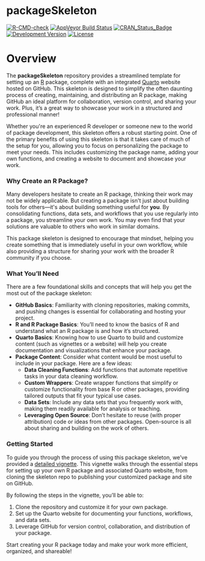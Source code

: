 packageSkeleton
===========

[![R-CMD-check](https://github.com/CenterForAssessment/packageSkeleton/workflows/R-CMD-check/badge.svg)](https://github.com/CenterForAssessment/packageSkeleton/actions)
[![AppVeyor Build Status](https://ci.appveyor.com/api/projects/status/github/centerforassessment/packageSkeleton?branch=master&svg=true)](https://ci.appveyor.com/project/centerforassessment/packageSkeleton)
[![CRAN_Status_Badge](http://www.r-pkg.org/badges/version/packageSkeleton)](http://cran.r-project.org/package=packageSkeleton)
[![Development Version](https://img.shields.io/badge/devel-0.0--0.1-brightgreen.svg)](https://github.com/CenterForAssessment/packageSkeleton)
[![License](http://img.shields.io/badge/license-GPL%203-brightgreen.svg?style=flat)](https://github.com/CenterForAssessment/packageSkeleton/blob/master/LICENSE.md)


# Overview

The **packageSkeleton** repository provides a streamlined template for setting up an [R](https://cran.r-project.org/) package, complete with an integrated [Quarto](https://quarto.org/) website hosted on GitHub. This skeleton is designed to simplify the often daunting process of creating, maintaining, and distributing an R package, making GitHub an ideal platform for collaboration, version control, and sharing your work. Plus, it’s a great way to showcase your work in a structured and professional manner!

Whether you're an experienced R developer or someone new to the world of package development, this skeleton offers a robust starting point. One of the primary benefits of using this skeleton is that it takes care of much of the setup for you, allowing you to focus on personalizing the package to meet your needs. This includes customizing the package name, adding your own functions, and creating a website to document and showcase your work.

### Why Create an R Package?

Many developers hesitate to create an R package, thinking their work may not be widely applicable. But creating a package isn't just about building tools for others—it's about building something useful for **you**. By consolidating functions, data sets, and workflows that you use regularly into a package, you streamline your own work. You may even find that your solutions are valuable to others who work in similar domains. 

This package skeleton is designed to encourage that mindset, helping you create something that is immediately useful in your own workflow, while also providing a structure for sharing your work with the broader R community if you choose.

### What You’ll Need

There are a few foundational skills and concepts that will help you get the most out of the package skeleton:

* **GitHub Basics**: Familiarity with cloning repositories, making commits, and pushing changes is essential for collaborating and hosting your project.
* **R and R Package Basics**: You’ll need to know the basics of R and understand what an R package is and how it’s structured.
* **Quarto Basics**: Knowing how to use Quarto to build and customize content (such as vignettes or a website) will help you create documentation and visualizations that enhance your package.
* **Package Content**: Consider what content would be most useful to include in your package. Here are a few ideas:
   - **Data Cleaning Functions**: Add functions that automate repetitive tasks in your data cleaning workflow.
   - **Custom Wrappers**: Create wrapper functions that simplify or customize functionality from base R or other packages, providing tailored outputs that fit your typical use cases.
   - **Data Sets**: Include any data sets that you frequently work with, making them readily available for analysis or teaching.
   - **Leveraging Open Source**: Don’t hesitate to reuse (with proper attribution) code or ideas from other packages. Open-source is all about sharing and building on the work of others.

### Getting Started

To guide you through the process of using this package skeleton, we’ve provided a [detailed vignette](https://centerforassessment.github.io/packageSkeleton/articles/packageSkeleton.html). This vignette walks through the essential steps for setting up your own R package and associated Quarto website, from cloning the skeleton repo to publishing your customized package and site on GitHub.

By following the steps in the vignette, you’ll be able to:
1. Clone the repository and customize it for your own package.
2. Set up the Quarto website for documenting your functions, workflows, and data sets.
3. Leverage GitHub for version control, collaboration, and distribution of your package.

Start creating your R package today and make your work more efficient, organized, and shareable!
